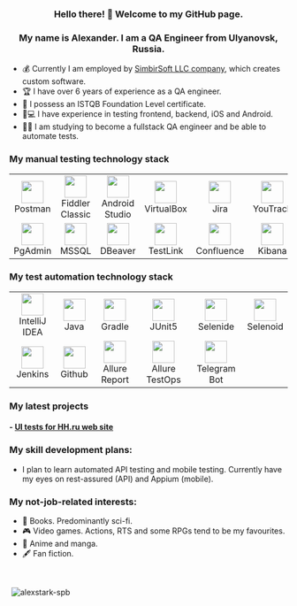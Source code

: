 <p align="center">
<h3 align="center"> Hello there! 👋 Welcome to my GitHub page. </h3>
</p>
<p align="center">
<h3 align="center">My name is Alexander. I am a QA Engineer from Ulyanovsk, Russia.</h3>
</p>

- :moneybag: Currently I am employed by [SimbirSoft LLC company](https://www.simbirsoft.com/en/), which creates custom software.
- 🏆 I have over 6 years of experience as a QA engineer.
- :gem: I possess an ISTQB Foundation Level certificate.
- :iphone::computer: I have experience in testing frontend, backend, iOS and Android.
- :man_student: I am studying to become a fullstack QA engineer and be able to automate tests.

### My manual testing technology stack
<table>
<tbody>
<tr>
<td align="center"><src="https://www.jetbrains.com/idea/"><img src="https://res.cloudinary.com/postman/image/upload/t_team_logo/v1629869194/team/2893aede23f01bfcbd2319326bc96a6ed0524eba759745ed6d73405a3a8b67a8" width="40" height="40"><br>Postman</td>
<td align="center"><src="https://www.jetbrains.com/idea/"><img src="https://www.megaleechers.com/storage/Fiddler-Classic-Icon.png" width="40" height="40"><br>Fiddler Classic</td>
<td align="center"><src="https://www.jetbrains.com/idea/"><img src="https://upload.wikimedia.org/wikipedia/commons/thumb/9/95/Android_Studio_Icon_3.6.svg/1900px-Android_Studio_Icon_3.6.svg.png" width="40" height="40"><br>Android Studio</td>
<td align="center"><src="https://www.jetbrains.com/idea/"><img src="https://upload.wikimedia.org/wikipedia/commons/d/d5/Virtualbox_logo.png" width="40" height="40"><br>VirtualBox</td>
<td align="center"><src="https://www.jetbrains.com/idea/"><img src="https://starchenkov.pro/qa-guru/img/skills/Jira.svg" width="40" height="40"><br>Jira</td>
<td align="center"><src="https://www.jetbrains.com/idea/"><img src="https://upload.wikimedia.org/wikipedia/commons/9/95/YouTrack_Icon.png" width="40" height="40"><br>YouTrack</td>
</tr>
<tr>
<td align="center"><src="https://www.jetbrains.com/idea/"><img src="https://developer.asustor.com/uploadIcons/0020_96009_1552971827_pgadmin-icon.png" width="40" height="40"><br>PgAdmin</td>
<td align="center"><src="https://www.jetbrains.com/idea/"><img src="https://i.pinimg.com/originals/32/a0/3a/32a03aee0c76419ec5bde950a62883bc.png" width="40" height="40"><br>MSSQL</td>
<td align="center"><src="https://www.jetbrains.com/idea/"><img src="https://upload.wikimedia.org/wikipedia/commons/thumb/b/b5/DBeaver_logo.svg/1200px-DBeaver_logo.svg.png" width="40" height="40"><br>DBeaver</td>
<td align="center"><src="https://www.jetbrains.com/idea/"><img src="https://secureanycloud.com/wp-content/uploads/sites/33/2016/04/testlink-logo1.png" width="40" height="40"><br>TestLink</td>
<td align="center"><src="https://www.jetbrains.com/idea/"><img src="https://seeklogo.com/images/C/confluence-logo-D9B07137C2-seeklogo.com.png" width="40" height="40"><br>Confluence</td>
<td align="center"><src="https://www.jetbrains.com/idea/"><img src="https://brandslogos.com/wp-content/uploads/images/large/elastic-kibana-logo.png" width="40" height="40"><br>Kibana</td>
</tbody>
</table>

### My test automation technology stack
<table>
<tbody>
<tr>
<td align="center"><src="https://www.jetbrains.com/idea/"><img src="https://starchenkov.pro/qa-guru/img/skills/Intelij_IDEA.svg" width="40" height="40"><br>IntelliJ IDEA</td>
<td align="center"><src="https://www.jetbrains.com/idea/"><img src="https://starchenkov.pro/qa-guru/img/skills/Java.svg" width="40" height="40"><br>Java</td>
<td align="center"><src="https://www.jetbrains.com/idea/"><img src="https://starchenkov.pro/qa-guru/img/skills/Gradle.svg" width="40" height="40"><br>Gradle</td>
<td align="center"><src="https://www.jetbrains.com/idea/"><img src="https://starchenkov.pro/qa-guru/img/skills/JUnit5.svg" width="40" height="40"><br>JUnit5</td>
<td align="center"><src="https://www.jetbrains.com/idea/"><img src="https://starchenkov.pro/qa-guru/img/skills/Selenide.svg" width="40" height="40"><br>Selenide</td>
<td align="center"><src="https://www.jetbrains.com/idea/"><img src="https://starchenkov.pro/qa-guru/img/skills/Selenoid.svg" width="40" height="40"><br>Selenoid</td>
</tr>
<tr>
<td align="center"><src="https://www.jetbrains.com/idea/"><img src="https://starchenkov.pro/qa-guru/img/skills/Jenkins.svg" width="40" height="40"><br>Jenkins</td>
<td align="center"><src="https://www.jetbrains.com/idea/"><img src="https://starchenkov.pro/qa-guru/img/skills/Github.svg" width="40" height="40"><br>Github</td>
<td align="center"><src="https://www.jetbrains.com/idea/"><img src="https://starchenkov.pro/qa-guru/img/skills/Allure_Report.svg" width="40" height="40"><br>Allure Report</td>
<td align="center"><src="https://www.jetbrains.com/idea/"><img src="https://starchenkov.pro/qa-guru/img/skills/Allure_EE.svg" width="40" height="40"><br>Allure TestOps</td>
<td align="center"><src="https://www.jetbrains.com/idea/"><img src="https://starchenkov.pro/qa-guru/img/skills/Telegram.svg" width="40" height="40"><br>Telegram Bot</td>
</tr>
</tbody>
</table>

### My latest projects
#### - [UI tests for HH.ru web site](https://github.com/a-shashkin/hh-project-tests)

### My skill development plans:
- I plan to learn automated API testing and mobile testing. Currently have my eyes on rest-assured (API) and Appium (mobile).

### My not-job-related interests:
- :book: Books. Predominantly sci-fi.
- :video_game: Video games. Actions, RTS and some RPGs tend to be my favourites.
- :notebook_with_decorative_cover: Anime and manga.
- :fountain_pen: Fan fiction.

<br>
<p>&nbsp;<img align="center" src="https://github-readme-stats.vercel.app/api?username=a-shashkin&theme=chartreuse-dark&show_icons=true&locale=en" alt="alexstark-spb" /></p>
